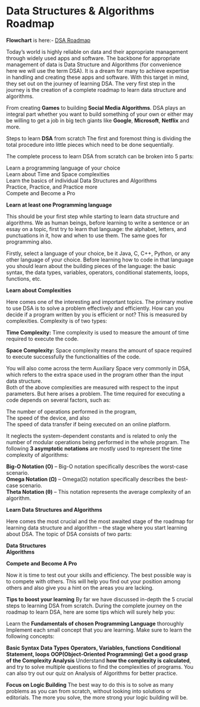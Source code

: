 # Data Structures & Algorithms Roadmap  

**Flowchart** is here:- [DSA Roadmap](https://drive.google.com/file/d/1k7BFqUNKiAEk1IrzbIobrNn-8FXG7ZUR/view?usp=sharing)  

Today’s world is highly reliable on data and their appropriate management through widely used apps and software. The backbone for appropriate management of data is Data Structure and Algorithms (for convenience here we will use the term DSA). It is a dream for many to achieve expertise in handling and creating these apps and software. With this target in mind, they set out on the journey of learning DSA. The very first step in the journey is the creation of a complete roadmap to learn data structure and algorithms.  

From creating **Games** to building **Social Media Algorithms**. DSA plays an integral part whether you want to build something of your own or either may be willing to get a job in big tech giants like **Google**, **Microsoft**, **Netflix** and more.  

Steps to learn **DSA** from scratch
The first and foremost thing is dividing the total procedure into little pieces which need to be done sequentially.  

The complete process to learn DSA from scratch can be broken into 5 parts:  

Learn a programming language of your choice  
Learn about Time and Space complexities  
Learn the basics of individual Data Structures and Algorithms  
Practice, Practice, and Practice more  
Compete and Become a Pro  

**Learn at least one Programming language**  

This should be your first step while starting to learn data structure and algorithms. We as human beings, before learning to write a sentence or an essay on a topic, first try to learn that language: the alphabet, letters, and punctuations in it, how and when to use them. The same goes for programming also.   

Firstly, select a language of your choice, be it Java, C, C++, Python, or any other language of your choice. Before learning how to code in that language you should learn about the building pieces of the language: the basic syntax, the data types, variables, operators, conditional statements, loops, functions, etc.  

**Learn about Complexities**    

Here comes one of the interesting and important topics. The primary motive to use DSA is to solve a problem effectively and efficiently. How can you decide if a program written by you is efficient or not? This is measured by complexities. Complexity is of two types:  

**Time Complexity:** Time complexity is used to measure the amount of time required to execute the code.  

**Space Complexity:** Space complexity means the amount of space required to execute successfully the functionalities of the code.

You will also come across the term Auxiliary Space very commonly in DSA, which refers to the extra space used in the program other than the input data structure.  
Both of the above complexities are measured with respect to the input parameters. But here arises a problem. The time required for executing a code depends on several factors, such as:  

The number of operations performed in the program,   
The speed of the device, and also  
The speed of data transfer if being executed on an online platform.   

It neglects the system-dependent constants and is related to only the number of modular operations being performed in the whole program. The following **3 asymptotic notations** are mostly used to represent the time complexity of algorithms:  

**Big-O Notation (Ο)** – Big-O notation specifically describes the worst-case scenario.  
**Omega Notation (Ω)** – Omega(Ω) notation specifically describes the best-case scenario.  
**Theta Notation (θ)** – This notation represents the average complexity of an algorithm.  

**Learn Data Structures and Algorithms**  

Here comes the most crucial and the most awaited stage of the roadmap for learning data structure and algorithm – the stage where you start learning about DSA. The topic of DSA consists of two parts:   

**Data Structures**  
**Algorithms**  

**Compete and Become A Pro**  

Now it is time to test out your skills and efficiency. The best possible way is to compete with others. This will help you find out your position among others and also give you a hint on the areas you are lacking.  




**Tips to boost your learning**
By far we have discussed in-depth the 5 crucial steps to learning DSA from scratch. During the complete journey on the roadmap to learn DSA, here are some tips which will surely help you:

Learn the **Fundamentals of chosen Programming Language** thoroughly 
Implement each small concept that you are learning. Make sure to learn the following concepts:

**Basic Syntax**
**Data Types**
**Operators, Variables, functions**
**Conditional Statement, loops**
**OOP(Object-Oriented Programming)**
**Get a good grasp of the Complexity Analysis**
Understand **how the complexity is calculated**, and try to solve multiple questions to find the complexities of programs. You can also try out our quiz on Analysis of Algorithms for better practice.

**Focus on Logic Building**
The best way to do this is to solve as many problems as you can from scratch, without looking into solutions or editorials. The more you solve, the more strong your logic building will be.
